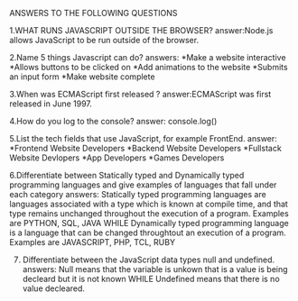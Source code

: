 
ANSWERS TO THE FOLLOWING QUESTIONS

1.WHAT RUNS JAVASCRIPT OUTSIDE THE BROWSER?
answer:Node.js allows JavaScript to be run outside of the browser.

2.Name 5 things Javascript can do?
answers:
*Make a website interactive
*Allows buttons to be clicked on
*Add animations to the website
*Submits an input form
*Make website complete

3.When was ECMAScript first released ?
answer:ECMAScript was first released in June 1997.

4.How do you log to the console?
answer: console.log()

5.List the tech fields that use JavaScript, for example FrontEnd.
answer:
*Frontend Website Developers
*Backend Website Developers
*Fullstack Website Devlopers
*App Developers
*Games Developers

6.Differentiate between Statically typed and Dynamically typed programming languages and give examples of languages that fall under each category
answers:
Statically typed programming languages are languages associated with a type which is known at compile time, and that type remains unchanged throughout the execution of a program. Examples are PYTHON, SQL, JAVA
                            WHILE
Dynamically typed programming language is a language that can be changed throughtout an execution of a program. Examples are JAVASCRIPT, PHP, TCL, RUBY

7. Differentiate between the JavaScript data types null and undefined.
answers:
Null means that the variable is unkown that is a value is being decleard but it is not known
         WHILE
Undefined means that there is no value decleared.
